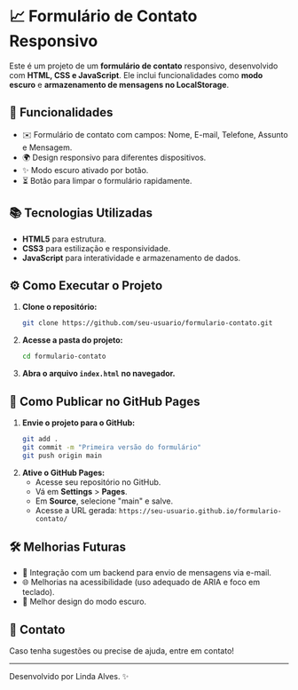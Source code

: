 # 📈 Formulário de Contato Responsivo

Este é um projeto de um **formulário de contato** responsivo, desenvolvido com **HTML, CSS e JavaScript**. Ele inclui funcionalidades como **modo escuro** e **armazenamento de mensagens no LocalStorage**.

## 🌟 Funcionalidades
- ✉️ Formulário de contato com campos: Nome, E-mail, Telefone, Assunto e Mensagem.
- 🌍 Design responsivo para diferentes dispositivos.
- ✨ Modo escuro ativado por botão.
- ⏳ Botão para limpar o formulário rapidamente.

## 📚 Tecnologias Utilizadas
- **HTML5** para estrutura.
- **CSS3** para estilização e responsividade.
- **JavaScript** para interatividade e armazenamento de dados.

## ⚙️ Como Executar o Projeto
1. **Clone o repositório:**
   ```sh
   git clone https://github.com/seu-usuario/formulario-contato.git
   ```
2. **Acesse a pasta do projeto:**
   ```sh
   cd formulario-contato
   ```
3. **Abra o arquivo `index.html` no navegador.**

## 🌟 Como Publicar no GitHub Pages
1. **Envie o projeto para o GitHub:**
   ```sh
   git add .
   git commit -m "Primeira versão do formulário"
   git push origin main
   ```
2. **Ative o GitHub Pages:**
   - Acesse seu repositório no GitHub.
   - Vá em **Settings** > **Pages**.
   - Em **Source**, selecione "main" e salve.
   - Acesse a URL gerada: `https://seu-usuario.github.io/formulario-contato/`

## 🛠 Melhorias Futuras
- 📄 Integração com um backend para envio de mensagens via e-mail.
- 🌐 Melhorias na acessibilidade (uso adequado de ARIA e foco em teclado).
- 🔄 Melhor design do modo escuro.

## 💬 Contato
Caso tenha sugestões ou precise de ajuda, entre em contato!

---

Desenvolvido por Linda Alves. ✨



